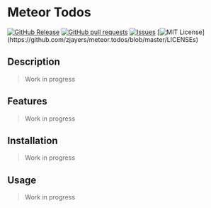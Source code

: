 # Meteor Todos
[![GitHub Release](https://img.shields.io/github/release/zjayers/meteor.todos.svg?style=flat)]()
[![GitHub pull requests](https://img.shields.io/github/issues-pr/zjayers/meteor.todos.svg?style=flat)]()
[![Issues](https://img.shields.io/github/issues-raw/zjayers/meteor.todos.svg?maxAge=25000)](https://github.com/zjayers/meteor.todos/issues)
[![MIT License](https://img.shields.io/apm/l/atomic-ui.svg?)](https://github.com/zjayers/meteor.todos/blob/master/LICENSEs)

## Description

> Work in progress

## Features

> Work in progress

## Installation

> Work in progress

## Usage

> Work in progress